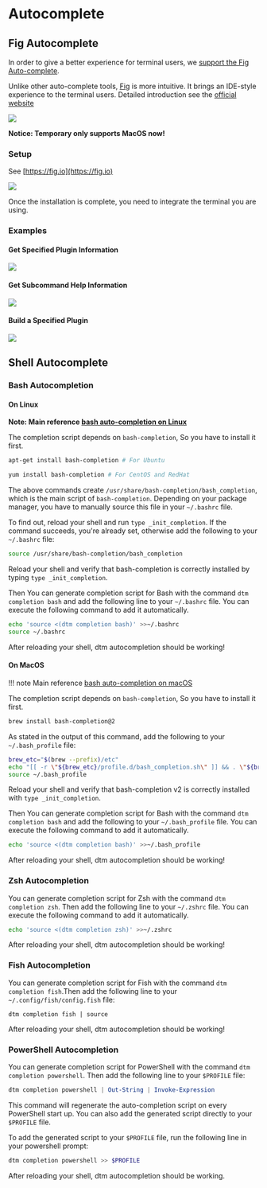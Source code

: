 # Autocomplete

## Fig Autocomplete

In order to give a better experience for terminal users, we [support the Fig Auto-complete](https://github.com/withfig/autocomplete/blob/master/src/dtm.ts).

Unlike other auto-complete tools, [Fig](https://fig.io) is more intuitive. It brings an IDE-style experience to the terminal users. Detailed introduction see the [official website](https://fig.io/)

![](fig/fig-intro.gif)

**Notice: Temporary only supports MacOS now!**

### Setup

See [https://fig.io](https://fig.io)

![](fig/fig-terminal.png)

Once the installation is complete, you need to integrate the terminal you are using.

### Examples

#### Get Specified Plugin Information

![](fig/cmd-show-plugins.gif)

#### Get Subcommand Help Information

![](fig/cmd-help.gif)

#### Build a Specified Plugin

![](fig/cmd-make.gif)

## Shell Autocomplete

### Bash Autocompletion

#### On Linux

**Note: Main reference [bash auto-completion on Linux](https://kubernetes.io/docs/tasks/tools/install-kubectl-linux/#enable-shell-autocompletion)**

The completion script depends on `bash-completion`, So you have to install it first.

```bash
apt-get install bash-completion # For Ubuntu

yum install bash-completion # For CentOS and RedHat
```

The above commands create `/usr/share/bash-completion/bash_completion`, which is the main script of `bash-completion`. Depending on your package manager, you have to manually source this file in your `~/.bashrc` file.

To find out, reload your shell and run `type _init_completion`. If the command succeeds, you're already set, otherwise add the following to your `~/.bashrc` file:

```bash
source /usr/share/bash-completion/bash_completion
```

Reload your shell and verify that bash-completion is correctly installed by typing `type _init_completion`.

Then You can generate completion script for Bash with the command `dtm completion bash` and add the following line to your `~/.bashrc` file. You can execute the following command to add it automatically.

```bash
echo 'source <(dtm completion bash)' >>~/.bashrc
source ~/.bashrc
```

After reloading your shell, dtm autocompletion should be working!
#### On MacOS

!!! note
    Main reference [bash auto-completion on macOS](https://kubernetes.io/docs/tasks/tools/install-kubectl-macos/#enable-shell-autocompletion)

The completion script depends on `bash-completion`, So you have to install it first.

```bash
brew install bash-completion@2
```

As stated in the output of this command, add the following to your `~/.bash_profile` file:

```bash
brew_etc="$(brew --prefix)/etc"
echo "[[ -r \"${brew_etc}/profile.d/bash_completion.sh\" ]] && . \"${brew_etc}/profile.d/bash_completion.sh\"" >>~/.bash_profile
source ~/.bash_profile
```

Reload your shell and verify that bash-completion v2 is correctly installed with `type _init_completion`.

Then You can generate completion script for Bash with the command `dtm completion bash` and add the following to your `~/.bash_profile` file. You can execute the following command to add it automatically.

```bash
echo 'source <(dtm completion bash)' >>~/.bash_profile
```

After reloading your shell, dtm autocompletion should be working!

### Zsh Autocompletion

You can generate completion script for Zsh with the command `dtm completion zsh`. Then add the following line to your `~/.zshrc` file. You can execute the following command to add it automatically.

```zsh
echo 'source <(dtm completion zsh)' >>~/.zshrc
```

After reloading your shell, dtm autocompletion should be working!

### Fish Autocompletion

You can generate completion script for Fish with the command `dtm completion fish`.Then add the following line to your `~/.config/fish/config.fish` file:

```fish
dtm completion fish | source
```

After reloading your shell, dtm autocompletion should be working!

### PowerShell Autocompletion

You can generate completion script for PowerShell with the command `dtm completion powershell`. Then add the following line to your `$PROFILE` file:

```powershell
dtm completion powershell | Out-String | Invoke-Expression
```

This command will regenerate the auto-completion script on every PowerShell start up. You can also add the generated script directly to your `$PROFILE` file.

To add the generated script to your `$PROFILE` file, run the following line in your powershell prompt:

```powershell
dtm completion powershell >> $PROFILE
```

After reloading your shell, dtm autocompletion should be working.
